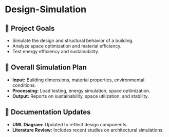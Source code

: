 # Design-Simulation

## 📌 Project Goals
- Simulate the design and structural behavior of a building.
- Analyze space optimization and material efficiency.
- Test energy efficiency and sustainability.

## 🔧 Overall Simulation Plan
- **Input:** Building dimensions, material properties, environmental conditions.
- **Processing:** Load testing, energy simulation, space optimization.
- **Output:** Reports on sustainability, space utilization, and stability.

## 📂 Documentation Updates
- **UML Diagram:** Updated to reflect design components.
- **Literature Review:** Includes recent studies on architectural simulations.
